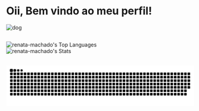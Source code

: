 # Oii, Bem vindo ao meu perfil!
![dog]("dog.gif")


##

![renata-machado's Top Languages](https://github-readme-stats.vercel.app/api/top-langs/?username=renata-machado&theme=jolly&show_icons=true&hide_border=false&layout=compact)<br>
![renata-machado's Stats](https://github-readme-stats.vercel.app/api?username=renata-machado&theme=jolly&show_icons=true&hide_border=false&count_private=true) 
##
<!--
**renata-machado/renata-machado** is a ✨ _special_ ✨ repository because its `README.md` (this file) appears on your GitHub profile.

Here are some ideas to get you started:

- 🔭 I’m currently working on ...
- 🌱 I’m currently learning ...
- 👯 I’m looking to collaborate on ...
- 🤔 I’m looking for help with ...
- 💬 Ask me about ...
- 📫 How to reach me: ...
- 😄 Pronouns: ...
- ⚡ Fun fact: ...
-->
<picture>
  <source media="(prefers-color-scheme: dark)" srcset="https://raw.githubusercontent.com/renata-machado/renata-machado/output/github-contribution-grid-snake-dark.svg">
  <source media="(prefers-color-scheme: light)" srcset="https://raw.githubusercontent.com/renata-machado/renata-machado/output/github-contribution-grid-snake.svg">
  <img alt="github contribution grid snake animation" src="https://raw.githubusercontent.com/renata-machado/renata-machado/output/github-contribution-grid-snake.svg">
</picture>
